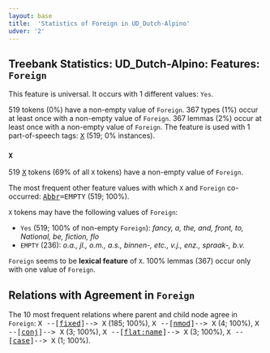 ```yaml
---
layout: base
title:  'Statistics of Foreign in UD_Dutch-Alpino'
udver: '2'
---
```


## Treebank Statistics: UD_Dutch-Alpino: Features: `Foreign`

This feature is universal.
It occurs with 1 different values: `Yes`.

519 tokens (0%) have a non-empty value of `Foreign`.
367 types (1%) occur at least once with a non-empty value of `Foreign`.
367 lemmas (2%) occur at least once with a non-empty value of `Foreign`.
The feature is used with 1 part-of-speech tags: <tt><a href="nl_alpino-pos-X.html">X</a></tt> (519; 0% instances).

### `X`

519 <tt><a href="nl_alpino-pos-X.html">X</a></tt> tokens (69% of all `X` tokens) have a non-empty value of `Foreign`.

The most frequent other feature values with which `X` and `Foreign` co-occurred: <tt><a href="nl_alpino-feat-Abbr.html">Abbr</a></tt><tt>=EMPTY</tt> (519; 100%).

`X` tokens may have the following values of `Foreign`:

* `Yes` (519; 100% of non-empty `Foreign`): <em>fancy, a, the, and, front, to, National, be, fiction, flo</em>
* `EMPTY` (236): <em>o.a., jl., o.m., a.s., binnen-, etc., v.j., enz., spraak-, b.v.</em>

`Foreign` seems to be **lexical feature** of `X`. 100% lemmas (367) occur only with one value of `Foreign`.

## Relations with Agreement in `Foreign`

The 10 most frequent relations where parent and child node agree in `Foreign`:
<tt>X --[<tt><a href="nl_alpino-dep-fixed.html">fixed</a></tt>]--> X</tt> (185; 100%),
<tt>X --[<tt><a href="nl_alpino-dep-nmod.html">nmod</a></tt>]--> X</tt> (4; 100%),
<tt>X --[<tt><a href="nl_alpino-dep-conj.html">conj</a></tt>]--> X</tt> (3; 100%),
<tt>X --[<tt><a href="nl_alpino-dep-flat-name.html">flat:name</a></tt>]--> X</tt> (3; 100%),
<tt>X --[<tt><a href="nl_alpino-dep-case.html">case</a></tt>]--> X</tt> (1; 100%).

